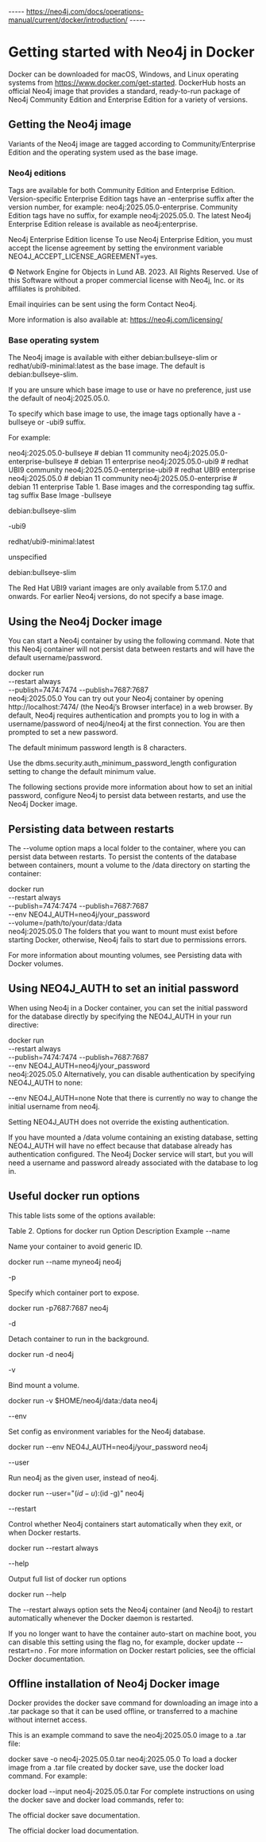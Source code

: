 ----- https://neo4j.com/docs/operations-manual/current/docker/introduction/ -----

# Getting started with Neo4j in Docker
Docker can be downloaded for macOS, Windows, and Linux operating systems from https://www.docker.com/get-started. DockerHub hosts an official Neo4j image that provides a standard, ready-to-run package of Neo4j Community Edition and Enterprise Edition for a variety of versions.

## Getting the Neo4j image
Variants of the Neo4j image are tagged according to Community/Enterprise Edition and the operating system used as the base image.

### Neo4j editions
Tags are available for both Community Edition and Enterprise Edition. Version-specific Enterprise Edition tags have an -enterprise suffix after the version number, for example: neo4j:2025.05.0-enterprise. Community Edition tags have no suffix, for example neo4j:2025.05.0. The latest Neo4j Enterprise Edition release is available as neo4j:enterprise.

Neo4j Enterprise Edition license
To use Neo4j Enterprise Edition, you must accept the license agreement by setting the environment variable NEO4J_ACCEPT_LICENSE_AGREEMENT=yes.

© Network Engine for Objects in Lund AB. 2023. All Rights Reserved. Use of this Software without a proper commercial license with Neo4j, Inc. or its affiliates is prohibited.

Email inquiries can be sent using the form Contact Neo4j.

More information is also available at: https://neo4j.com/licensing/

### Base operating system
The Neo4j image is available with either debian:bullseye-slim or redhat/ubi9-minimal:latest as the base image. The default is debian:bullseye-slim.

If you are unsure which base image to use or have no preference, just use the default of neo4j:2025.05.0.

To specify which base image to use, the image tags optionally have a -bullseye or -ubi9 suffix.

For example:

neo4j:2025.05.0-bullseye            # debian 11 community
neo4j:2025.05.0-enterprise-bullseye # debian 11 enterprise
neo4j:2025.05.0-ubi9              # redhat UBI9 community
neo4j:2025.05.0-enterprise-ubi9   # redhat UBI9 enterprise
neo4j:2025.05.0                   # debian 11 community
neo4j:2025.05.0-enterprise        # debian 11 enterprise
Table 1. Base images and the corresponding tag suffix.
tag suffix	Base Image
-bullseye

debian:bullseye-slim

-ubi9

redhat/ubi9-minimal:latest

unspecified

debian:bullseye-slim

The Red Hat UBI9 variant images are only available from 5.17.0 and onwards. For earlier Neo4j versions, do not specify a base image.

## Using the Neo4j Docker image
You can start a Neo4j container by using the following command. Note that this Neo4j container will not persist data between restarts and will have the default username/password.

docker run \
    --restart always \
    --publish=7474:7474 --publish=7687:7687 \
    neo4j:2025.05.0
You can try out your Neo4j container by opening http://localhost:7474/ (the Neo4j’s Browser interface) in a web browser. By default, Neo4j requires authentication and prompts you to log in with a username/password of neo4j/neo4j at the first connection. You are then prompted to set a new password.

The default minimum password length is 8 characters.

Use the dbms.security.auth_minimum_password_length configuration setting to change the default minimum value.

The following sections provide more information about how to set an initial password, configure Neo4j to persist data between restarts, and use the Neo4j Docker image.

## Persisting data between restarts
The --volume option maps a local folder to the container, where you can persist data between restarts. To persist the contents of the database between containers, mount a volume to the /data directory on starting the container:

docker run \
    --restart always \
    --publish=7474:7474 --publish=7687:7687 \
    --env NEO4J_AUTH=neo4j/your_password \
    --volume=/path/to/your/data:/data \
    neo4j:2025.05.0
The folders that you want to mount must exist before starting Docker, otherwise, Neo4j fails to start due to permissions errors.

For more information about mounting volumes, see Persisting data with Docker volumes.

## Using NEO4J_AUTH to set an initial password
When using Neo4j in a Docker container, you can set the initial password for the database directly by specifying the NEO4J_AUTH in your run directive:

docker run \
    --restart always \
    --publish=7474:7474 --publish=7687:7687 \
    --env NEO4J_AUTH=neo4j/your_password \
    neo4j:2025.05.0
Alternatively, you can disable authentication by specifying NEO4J_AUTH to none:

--env NEO4J_AUTH=none
Note that there is currently no way to change the initial username from neo4j.

Setting NEO4J_AUTH does not override the existing authentication.

If you have mounted a /data volume containing an existing database, setting NEO4J_AUTH will have no effect because that database already has authentication configured. The Neo4j Docker service will start, but you will need a username and password already associated with the database to log in.

## Useful docker run options
This table lists some of the options available:

Table 2. Options for docker run
Option	Description	Example
--name

Name your container to avoid generic ID.

docker run --name myneo4j neo4j

-p

Specify which container port to expose.

docker run -p7687:7687 neo4j

-d

Detach container to run in the background.

docker run -d neo4j

-v

Bind mount a volume.

docker run -v $HOME/neo4j/data:/data neo4j

--env

Set config as environment variables for the Neo4j database.

docker run --env NEO4J_AUTH=neo4j/your_password neo4j

--user

Run neo4j as the given user, instead of neo4j.

docker run --user="$(id -u):$(id -g)" neo4j

--restart

Control whether Neo4j containers start automatically when they exit, or when Docker restarts.

docker run --restart always

--help

Output full list of docker run options

docker run --help

The --restart always option sets the Neo4j container (and Neo4j) to restart automatically whenever the Docker daemon is restarted.

If you no longer want to have the container auto-start on machine boot, you can disable this setting using the flag no, for example, docker update --restart=no <containerID>.
For more information on Docker restart policies, see the official Docker documentation.

## Offline installation of Neo4j Docker image
Docker provides the docker save command for downloading an image into a .tar package so that it can be used offline, or transferred to a machine without internet access.

This is an example command to save the neo4j:2025.05.0 image to a .tar file:

docker save -o neo4j-2025.05.0.tar neo4j:2025.05.0
To load a docker image from a .tar file created by docker save, use the docker load command. For example:

docker load --input neo4j-2025.05.0.tar
For complete instructions on using the docker save and docker load commands, refer to:

The official docker save documentation.

The official docker load documentation.